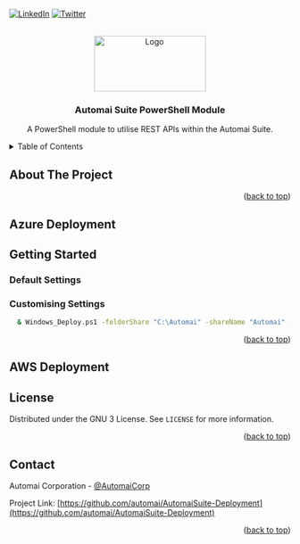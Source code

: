 <a name="readme-top"></a>
<base target="_blank">
<!-- PROJECT SHIELDS -->
<!--
*** I'm using markdown "reference style" links for readability.
*** Reference links are enclosed in brackets [ ] instead of parentheses ( ).
*** See the bottom of this document for the declaration of the reference variables
*** https://www.markdownguide.org/basic-syntax/#reference-style-links
-->

[![LinkedIn][linkedin-shield]][linkedin-url]
[![Twitter][twitter-shield]][twitter-url]

<!-- PROJECT LOGO -->
<br />
<div align="center">
  <a href="https://www.automai.com/" target="_blank">
    <img src="https://www.automai.com/wp-content/uploads/2020/11/automai.svg" title="automai" alt="Logo" width="200" height="100">
  </a>

  <h3 align="center">Automai Suite PowerShell Module</h3>

  <p align="center">
    A PowerShell module to utilise REST APIs within the Automai Suite.
  </p>
</div>



<!-- TABLE OF CONTENTS -->
<details>
  <summary>Table of Contents</summary>
  <ol>
    <il><a href="#about-the-project">About The Project</a></il>
    <li><a href="#azure-deployment">Azure</a></li>   
    <ul><a href="#azuregetting-started">Default Settings</a></ul>
    <ul><a href="#azuredefault-settings">Default Settings</a></ul>
    <ul><a href="#azuresettings-customisation">Customising Settings</a></ul>
    <li><a href="#aws-deployment">AWS</a></li>
    <ul><a href="#awsgetting-started">Default Settings</a></ul>
    <ul><a href="#awsdefault-settings">Default Settings</a></ul>
    <ul><a href="#awssettings-customisation">Customising Settings</a></ul>
    <li><a href="#gcp-deployment">AWS</a></li>
    <ul><a href="#gcpgetting-started">Default Settings</a></ul>
    <ul><a href="#gcpdefault-settings">Default Settings</a></ul>
    <ul><a href="#gcpsettings-customisation">Customising Settings</a></ul>
    <li><a href="#license">License</a></li>
    <li><a href="#contact">Contact</a></li>
  </ol>
</details>



<!-- ABOUT THE PROJECT -->
## About The Project<a name="about-the-project"></a>


<p align="right">(<a href="#readme-top">back to top</a>)</p>

## Azure Deployment
<a name="azure-deployment"></a>

<!-- GETTING STARTED -->
## Getting Started<a name="azuregetting-started"></a>

### Default Settings<a name="azuredefault-settings"></a>

### Customising Settings<a name="azuresettings-customisation"></a>

```sh
  & Windows_Deploy.ps1 -folderShare "C:\Automai" -shareName "Automai" -logLocation "C:\Windows\Temp" -dateFormat "yyyy-MM-dd_HH-mm" -shareUser "Everyone"
  ```

<p align="right">(<a href="#readme-top">back to top</a>)</p>

## AWS Deployment
<a name="aws-deployment"></a>

<!-- LICENSE -->
## License<a name="license"></a>

Distributed under the GNU 3 License. See `LICENSE` for more information.

<p align="right">(<a href="#readme-top">back to top</a>)</p>

<!-- CONTACT -->
## Contact<a name="contact"></a>

Automai Corporation - [@AutomaiCorp](https://twitter.com/AutomaiCorp)

Project Link: [https://github.com/automai/AutomaiSuite-Deployment](https://github.com/automai/AutomaiSuite-Deployment)

<p align="right">(<a href="#readme-top">back to top</a>)</p>

<!-- MARKDOWN LINKS & IMAGES -->
<!-- https://www.markdownguide.org/basic-syntax/#reference-style-links -->
[license-url]: https://raw.githubusercontent.com/automai/AutomaiSuite-Deployment/main/LICENSE{:target="_blank"}
[linkedin-shield]: https://img.shields.io/badge/-LinkedIn-black.svg?style=for-the-badge&logo=linkedin&colorB=555
[linkedin-url]: https://www.linkedin.com/company/automai-corp/{:target="_blank"}
[twitter-shield]: https://img.shields.io/badge/-twitter-black.svg?style=for-the-badge&logo=twitter&colorB=555
[twitter-url]: https://twitter.com/AutomaiCorp{:target="_blank"}
